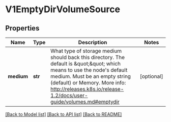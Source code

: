 # V1EmptyDirVolumeSource

## Properties
Name | Type | Description | Notes
------------ | ------------- | ------------- | -------------
**medium** | **str** | What type of storage medium should back this directory. The default is \&quot;\&quot; which means to use the node&#39;s default medium. Must be an empty string (default) or Memory. More info: http://releases.k8s.io/release-1.2/docs/user-guide/volumes.md#emptydir | [optional] 

[[Back to Model list]](../README.md#documentation-for-models) [[Back to API list]](../README.md#documentation-for-api-endpoints) [[Back to README]](../README.md)


